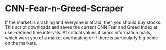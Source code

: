 # CNN-Fear-n-Greed-Scraper
If the market is crashing and everyone is afraid, then you should buy stocks.   This script downloads and saves the current CNN Fear and Greed Index at user-defined time intervals. At critical values it sends information mails, which warn you of a market overheating or if there is particularly big panic on the markets. 
